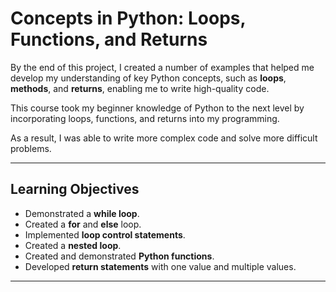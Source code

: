 # Concepts in Python: Loops, Functions, and Returns

By the end of this project, I created a number of examples that helped me develop my understanding of key Python concepts, such as **loops**, **methods**, and **returns**, enabling me to write high-quality code. 

This course took my beginner knowledge of Python to the next level by incorporating loops, functions, and returns into my programming.

As a result, I was able to write more complex code and solve more difficult problems. 

---

## Learning Objectives

- Demonstrated a **while loop**.
- Created a **for** and **else** loop.
- Implemented **loop control statements**.
- Created a **nested loop**.
- Created and demonstrated **Python functions**.
- Developed **return statements** with one value and multiple values.

---


